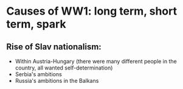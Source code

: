 
# Causes of WW1: long term, short term, spark

## Rise of Slav nationalism:

* Within Austria-Hungary (there were many different people in the country, all wanted self-determination)
* Serbia's ambitions
* Russia's ambitions in the Balkans






<!--stackedit_data:
eyJoaXN0b3J5IjpbODQ5MTU2OTAyLDk2MjkwNDQ5OV19
-->